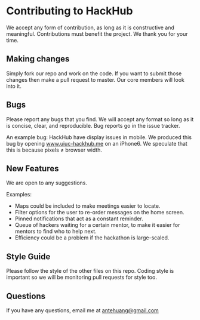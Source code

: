 # Contributing to HackHub
We accept any form of contribution, as long as it is constructive and meaningful. Contributions must benefit the project. We thank you for your time.

## Making changes
Simply fork our repo and work on the code. If you want to submit those changes then make a pull request to master. Our core members will look into it.

## Bugs
Please report any bugs that you find. We will accept any format so long as it is concise, clear, and reproducible. Bug reports go in the issue tracker.

An example bug: HackHub have display issues in mobile. We produced this bug by opening www.uiuc-hackhub.me on an iPhone6. We speculate that this is because pixels ≠ browser width.

## New Features
We are open to any suggestions.

Examples:
* Maps could be included to make meetings easier to locate.
* Filter options for the user to re-order messages on the home screen.
* Pinned notifications that act as a constant reminder.
* Queue of hackers waiting for a certain mentor, to make it easier for mentors to find who to help next.
* Efficiency could be a problem if the hackathon is large-scaled.

## Style Guide
Please follow the style of the other files on this repo. Coding style is important so we will be monitoring pull requests for style too.

## Questions
If you have any questions, email me at antehuang@gmail.com
